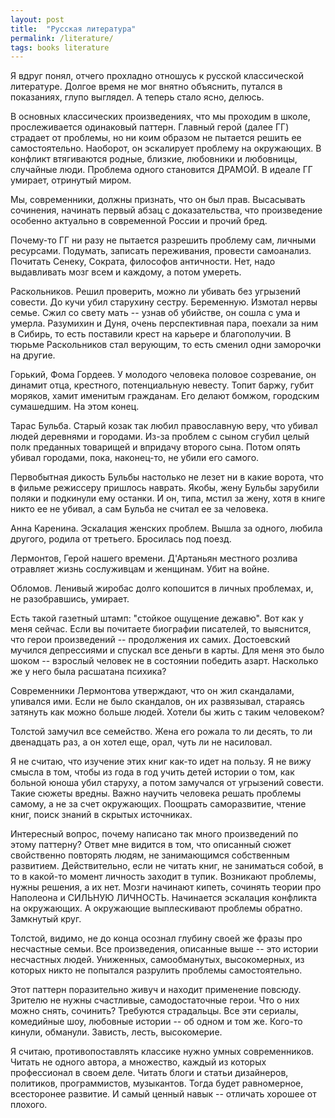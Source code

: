 ```yaml
---
layout: post
title:  "Русская литература"
permalink: /literature/
tags: books literature
---
```


Я вдруг понял, отчего прохладно отношусь к русской классической
литературе. Долгое время не мог внятно объяснить, путался в показаниях, глупо
выглядел. А теперь стало ясно, делюсь.

В основных классических произведениях, что мы проходим в школе, прослеживается
одинаковый паттерн. Главный герой (далее ГГ) страдает от проблемы, но ни коим
образом не пытается решить ее самостоятельно. Наоборот, он эскалирует проблему
на окружающих. В конфликт втягиваются родные, близкие, любовники и любовницы,
случайные люди. Проблема одного становится ДРАМОЙ. В идеале ГГ умирает,
отринутый миром.

Мы, современники, должны признать, что он был прав. Высасывать сочинения,
начинать первый абзац с доказательства, что произведение особенно актуально в
современной России и прочий бред.

Почему-то ГГ ни разу не пытается разрешить проблему сам, личными
ресурсами. Подумать, записать переживания, провести самоанализ. Почитать Сенеку,
Сократа, философов античности. Нет, надо выдавливать мозг всем и каждому, а
потом умереть.

Раскольников. Решил проверить, можно ли убивать без угрызений совести. До кучи
убил старухину сестру. Беременную. Измотал нервы семье. Сжил со свету мать --
узнав об убийстве, он сошла с ума и умерла. Разумихин и Дуня, очень
перспективная пара, поехали за ним в Сибирь, то есть поставили крест на карьере
и благополучии. В тюрьме Раскольников стал верующим, то есть сменил одни
заморочки на другие.

Горький, Фома Гордеев. У молодого человека половое созревание, он динамит отца,
крестного, потенциальную невесту. Топит баржу, губит моряков, хамит именитым
гражданам. Его делают бомжом, городским сумашедшим. На этом конец.

Тарас Бульба. Старый козак так любил православную веру, что убивал людей
деревнями и городами. Из-за проблем с сыном сгубил целый полк преданных
товарищей и впридачу второго сына. Потом опять убивал городами, пока,
наконец-то, не убили его самого.

Первобытная дикость Бульбы настолько не лезет ни в какие ворота, что в фильме
режиссеру пришлось наврать. Якобы, жену Бульбы зарубили поляки и подкинули ему
останки. И он, типа, мстил за жену, хотя в книге никто ее не убивал, а сам
Бульба не считал ее за человека.

Анна Каренина. Эскалация женских проблем. Вышла за одного, любила другого,
родила от третьего. Бросилась под поезд.

Лермонтов, Герой нашего времени. Д'Артаньян местного розлива отравляет жизнь
сослуживцам и женщинам. Убит на войне.

Обломов. Ленивый жиробас долго копошится в личных проблемах, и, не разобравшись,
умирает.

Есть такой газетный штамп: "стойкое ощущение дежавю". Вот как у меня
сейчас. Если вы почитаете биографии писателей, то выяснится, что герои
произведений -- продолжения их самих. Достоевский мучился депрессиями и спускал
все деньги в карты. Для меня это было шоком -- взрослый человек не в состоянии
победить азарт. Насколько же у него была расшатана психика?

Современники Лермонтова утверждают, что он жил скандалами, упивался ими. Если не
было скандалов, он их развязывал, стараясь затянуть как можно больше
людей. Хотели бы жить с таким человеком?

Толстой замучил все семейство. Жена его рожала то ли десять, то ли двенадцать
раз, а он хотел еще, орал, чуть ли не насиловал.

Я не считаю, что изучение этих книг как-то идет на пользу. Я не вижу смысла в
том, чтобы из года в год учить детей истории о том, как больной юноша убил
старуху, а потом замучался от угрызений совести. Такие сюжеты вредны. Важно
научить человека решать проблемы самому, а не за счет окружающих. Поощрать
саморазвитие, чтение книг, поиск знаний в скрытых источниках.

Интересный вопрос, почему написано так много произведений по этому паттерну?
Ответ мне видится в том, что описанный сюжет свойственно повторять людям, не
занимающимся собственным развитием. Действительно, если не читать книг, не
заниматься собой, в то в какой-то момент личность заходит в тупик. Возникают
проблемы, нужны решения, а их нет. Мозги начинают кипеть, сочинять теории про
Наполеона и СИЛЬНУЮ ЛИЧНОСТЬ. Начинается эскалация конфликта на окружающих. А
окружающие выплескивают проблемы обратно. Замкнутый круг.

Толстой, видимо, не до конца осознал глубину своей же фразы про несчастные
семьи. Все произведения, описанные выше -- это истории несчастных
людей. Униженных, самообманутых, высокомерных, из которых никто не попытался
разрулить проблемы самостоятельно.

Этот паттерн поразительно живуч и находит применение повсюду. Зрителю не нужны
счастливые, самодостаточные герои. Что о них можно снять, сочинить? Требуются
страдальцы. Все эти сериалы, комедийные шоу, любовные истории -- об одном и том
же. Кого-то кинули, обманули. Зависть, лесть, высокомерие.

Я считаю, противопоставлять классике нужно умных современников. Читать не одного
автора, а множество, каждый из которых профессионал в своем деле. Читать блоги и
статьи дизайнеров, политиков, программистов, музыкантов. Тогда будет
равномерное, всесторонее развитие. И самый ценный навык -- отличать хорошее от
плохого.
